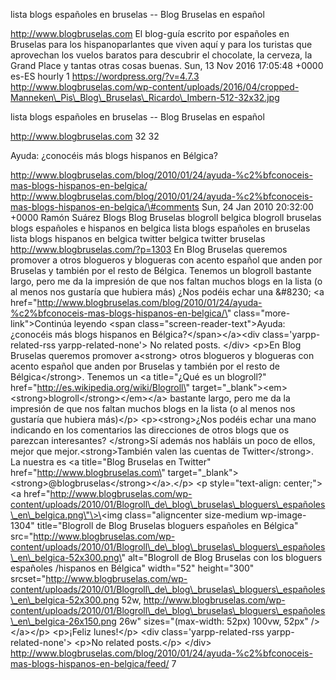 lista blogs españoles en bruselas -- Blog Bruselas en español

http://www.blogbruselas.com El blog-guía escrito por españoles en
Bruselas para los hispanoparlantes que viven aquí y para los turistas
que aprovechan los vuelos baratos para descubrir el chocolate, la
cerveza, la Grand Place y tantas otras cosas buenas. Sun, 13 Nov 2016
17:05:48 +0000 es-ES hourly 1 https://wordpress.org/?v=4.7.3
http://www.blogbruselas.com/wp-content/uploads/2016/04/cropped-Manneken\_Pis\_Blog\_Bruselas\_Ricardo\_Imbern-512-32x32.jpg

lista blogs españoles en bruselas -- Blog Bruselas en español

http://www.blogbruselas.com 32 32

Ayuda: ¿conocéis más blogs hispanos en Bélgica?

http://www.blogbruselas.com/blog/2010/01/24/ayuda-%c2%bfconoceis-mas-blogs-hispanos-en-belgica/
http://www.blogbruselas.com/blog/2010/01/24/ayuda-%c2%bfconoceis-mas-blogs-hispanos-en-belgica/\#comments
Sun, 24 Jan 2010 20:32:00 +0000 Ramón Suárez Blogs Blog Bruselas
blogroll belgica blogroll bruselas blogs españoles e hispanos en belgica
lista blogs españoles en bruselas lista blogs hispanos en belgica
twitter belgica twitter bruselas http://www.blogbruselas.com/?p=1303 En
Blog Bruselas queremos promover a otros blogueros y blogueras con acento
español que anden por Bruselas y también por el resto de Bélgica.
Tenemos un blogroll bastante largo, pero me da la impresión de que nos
faltan muchos blogs en la lista (o al menos nos gustaría que hubiera
más) ¿Nos podéis echar una &\#8230; \<a
href=\"http://www.blogbruselas.com/blog/2010/01/24/ayuda-%c2%bfconoceis-mas-blogs-hispanos-en-belgica/\"
class=\"more-link\"\>Continúa leyendo \<span
class=\"screen-reader-text\"\>Ayuda: ¿conocéis más blogs hispanos en
Bélgica?\</span\>\</a\>\<div class=\'yarpp-related-rss
yarpp-related-none\'\> No related posts. \</div\> \<p\>En Blog Bruselas
queremos promover a\<strong\> otros blogueros y blogueras con acento
español que anden por Bruselas y también por el resto de
Bélgica\</strong\>. Tenemos un \<a title=\"¿Qué es un blogroll?\"
href=\"http://es.wikipedia.org/wiki/Blogroll\"
target=\"\_blank\"\>\<em\>\<strong\>blogroll\</strong\>\</em\>\</a\>
bastante largo, pero me da la impresión de que nos faltan muchos blogs
en la lista (o al menos nos gustaría que hubiera más)\</p\>
\<p\>\<strong\>¿Nos podéis echar una mano indicando en los comentarios
las direcciones de otros blogs que os parezcan interesantes?
\</strong\>Sí además nos habláis un poco de ellos, mejor que
mejor.\<strong\>También valen las cuentas de Twitter\</strong\>. La
nuestra es \<a title=\"Blog Bruselas en Twitter\"
href=\"http://www.blogbruselas.com\"
target=\"\_blank\"\>\<strong\>\@blogbruselas\</strong\>\</a\>.\</p\> \<p
style=\"text-align: center;\"\>\<a
href=\"http://www.blogbruselas.com/wp-content/uploads/2010/01/Blogroll\_de\_blog\_bruselas\_bloguers\_españoles\_en\_belgica.png\"\>\<img
class=\"aligncenter size-medium wp-image-1304\" title=\"Blogroll de Blog
Bruselas bloguers españoles en Bélgica\"
src=\"http://www.blogbruselas.com/wp-content/uploads/2010/01/Blogroll\_de\_blog\_bruselas\_bloguers\_españoles\_en\_belgica-52x300.png\"
alt=\"Blogroll de Blog Bruselas con los bloguers españoles /hispanos en
Bélgica\" width=\"52\" height=\"300\"
srcset=\"http://www.blogbruselas.com/wp-content/uploads/2010/01/Blogroll\_de\_blog\_bruselas\_bloguers\_españoles\_en\_belgica-52x300.png
52w,
http://www.blogbruselas.com/wp-content/uploads/2010/01/Blogroll\_de\_blog\_bruselas\_bloguers\_españoles\_en\_belgica-26x150.png
26w\" sizes=\"(max-width: 52px) 100vw, 52px\" /\>\</a\>\</p\>
\<p\>¡Feliz lunes!\</p\> \<div class=\'yarpp-related-rss
yarpp-related-none\'\> \<p\>No related posts.\</p\> \</div\>
http://www.blogbruselas.com/blog/2010/01/24/ayuda-%c2%bfconoceis-mas-blogs-hispanos-en-belgica/feed/
7
